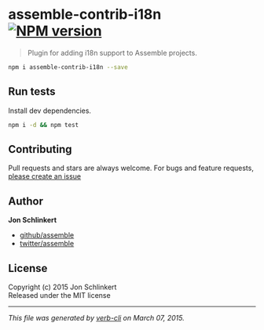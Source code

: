 # assemble-contrib-i18n [![NPM version](https://badge.fury.io/js/assemble-contrib-i18n.svg)](http://badge.fury.io/js/assemble-contrib-i18n)

> Plugin for adding i18n support to Assemble projects.

```bash
npm i assemble-contrib-i18n --save
```

## Run tests
Install dev dependencies.

```bash
npm i -d && npm test
```


## Contributing
Pull requests and stars are always welcome. For bugs and feature requests, [please create an issue](https://github.com/assemble/assemble-contrib-i18n/issues)


## Author

**Jon Schlinkert**
 
+ [github/assemble](https://github.com/assemble)
+ [twitter/assemble](http://twitter.com/assemble) 

## License
Copyright (c) 2015 Jon Schlinkert  
Released under the MIT license

***

_This file was generated by [verb-cli](https://github.com/assemble/verb-cli) on March 07, 2015._

